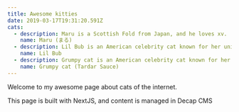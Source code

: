 ```yaml
---
title: Awesome kitties
date: 2019-03-17T19:31:20.591Z
cats:
  - description: Maru is a Scottish Fold from Japan, and he loves xv.
    name: Maru (まる)
  - description: Lil Bub is an American celebrity cat known for her unique appearance.
    name: Lil Bub
  - description: Grumpy cat is an American celebrity cat known for her grumpy appearance.
    name: Grumpy cat (Tardar Sauce)
---
```

Welcome to my awesome page about cats of the internet.

This page is built with NextJS, and content is managed in Decap CMS